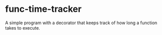 # func-time-tracker
A simple program with a decorator that keeps track of how long a function takes to execute.
